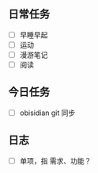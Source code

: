 ## 日常任务
- [ ] 早睡早起
- [ ] 运动
- [ ] 漫游笔记
- [ ] 阅读

## 今日任务
- [ ] obisidian git 同步


## 日志
- [ ] 单项，指 需求、功能？
